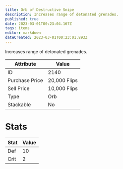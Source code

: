 ```yaml
---
title: Orb of Destructive Snipe
description: Increases range of detonated grenades.
published: true
date: 2023-03-01T00:23:04.167Z
tags: items
editor: markdown
dateCreated: 2023-03-01T00:23:01.893Z
---
```


Increases range of detonated grenades.

|Attribute|Value|
|-|-|
|ID|2140|
|Purchase Price|20,000 Flips|
|Sell Price|10,000 Flips|
|Type|Orb|
|Stackable|No|

# Stats
|Stat|Value|
|-|-|
|Def|10|
|Crit|2|
